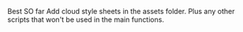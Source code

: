 Best SO far 
Add cloud style sheets in the assets folder. Plus any other scripts that won't be used in the main functions.
